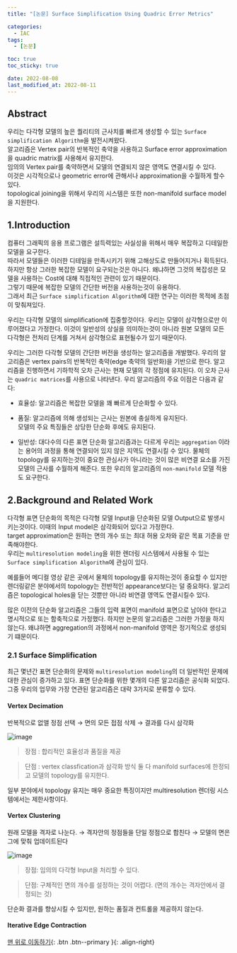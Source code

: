 ```yaml
---
title: "[논문] Surface Simplification Using Quadric Error Metrics"

categories:
  - IAC
tags:
  - [논문]

toc: true
toc_sticky: true

date: 2022-08-08
last_modified_at: 2022-08-11
---
```


## Abstract

우리는 다각형 모델의 높은 퀄리티의 근사치를 빠르게 생성할 수 있는 `Surface simplification Algorithm`을 발전시켜왔다.  
알고리즘은 Vertex pair의 반복적인 축약을 사용하고 Surface error approximation을 quadric matrix를 사용해서 유지한다.  
임의의 Vertex pair를 축약하면서 모델의 연결되지 않은 영역도 연결시킬 수 있다.  
이것은 시각적으로나 geometric error에 관해서나 approximation을 수월하게 할수있다.  
topological joining을 위해서 우리의 시스템은 또한 non-manifold surface model을 지원한다.

## 1.Introduction

컴퓨터 그래픽의 응용 프로그램은 설득력있는 사실성을 위해서 매우 복잡하고 디테일한 모델을 요구한다.  
따라서 모델들은 이러한 디테일을 만족시키기 위해 고해상도로 만들어지거나 획득된다.  
하지만 항상 그러한 복잡한 모델이 요구되는것은 아니다. 왜냐하면 그것의 복잡성은 모델을 사용하는 Cost에 대해 직접적인 관련이 있기 때문이다.  
그렇기 때문에 복잡한 모델의 간단한 버전을 사용하는것이 유용하다.  
그래서 최근 `Surface simplification Algorithm`에 대한 연구는 이러한 목적에 초점이 맞춰져있다.

우리는 다각형 모델의 simplification에 집중할것이다. 우리는 모델이 삼각형으로만 이루어졌다고 가정한다. 이것이 일반성의 상실을 의미하는것이 아니라 원본 모델의 모든 다각형은 전처리 단계를 거쳐서 삼각형으로 표현될수가 있기 때문이다.

우리는 그러한 다각형 모델의 간단한 버전을 생성하는 알고리즘을 개발했다. 우리의 알고리즘은 vertex pairs의 반복적인 축약(edge 축약의 일반화)을 기반으로 한다. 알고리즘을 진행하면서 기하학적 오차 근사는 현재 모델의 각 정점에 유지된다. 이 오차 근사는 `quadric matrices`를 사용으로 나타낸다.
우리 알고리즘의 주요 이점은 다음과 같다:

- 효율성: 알고리즘은 복잡한 모델을 꽤 빠르게 단순화할 수 있다.

- 품질: 알고리즘에 의해 생성되는 근사는 원본에 충실하게 유지된다.  
  모델의 주요 특징들은 상당한 단순화 후에도 유지된다.

- 일반성: 대다수의 다른 표면 단순화 알고리즘과는 다르게 우리는 `aggregation` 이라는 용어의 과정을 통해 연결되어 있지 않은 지역도 연결시킬 수 있다. 물체의 topology를 유지하는것이 중요한 관심사가 아니라는 것이 많은 비연결 요소를 가진 모델의 근사를 수월하게 해준다. 또한 우리의 알고리즘의 `non-manifold` 모델 적용도 요구한다.

## 2.Background and Related Work

다각형 표면 단순화의 목적은 다각형 모델 Input을 단순화된 모델 Output으로 발생시키는것이다. 이때의 Input model은 삼각화되어 있다고 가정한다.  
target approximation은 원하는 면의 개수 또는 최대 허용 오차와 같은 목표 기준을 만족해야한다.  
우리는 `multiresolution modeling`을 위한 렌더링 시스템에서 사용될 수 있는 `Surface simplification Algorithm`에 관심이 있다.

예를들어 메디컬 영상 같은 곳에서 물체의 topology를 유지하는것이 중요할 수 있지만 렌더링같은 분야에서의 topology는 전반적인 appearance보다는 덜 중요하다.
알고리즘은 topological holes을 닫는 것뿐만 아니라 비연결 영역도 연결시킬수 있다.

많은 이전의 단순화 알고리즘은 그들의 입력 표면이 manifold 표면으로 남아야 한다고 명시적으로 또는 함축적으로 가정했다. 하지만 논문의 알고리즘은 그러한 가정을 하지 않는다. 왜냐하면 aggregation의 과정에서 non-manifold 영역은 정기적으로 생성되기 떄문이다.

### 2.1 Surface Simplification

최근 몇년간 표면 단순화의 문제와 `multiresolution modeling`의 더 일반적인 문제에 대한 관심이 증가하고 있다. 표면 단순화를 위한 몇개의 다른 알고리즘은 공식화 되었다. 그중 우리의 업무와 가장 연관된 알고리즘은 대략 3가지로 분류할 수 있다.

#### Vertex Decimation

반복적으로 없앨 정점 선택 &rarr; 면의 모든 접점 삭제 &rarr; 결과를 다시 삼각화

![image](https://user-images.githubusercontent.com/81313733/184119864-52178f18-ad18-476c-a1d8-08afae7dc8a8.png)

> 장점 : 합리적인 효율성과 품질을 제공

> 단점 : vertex classfication과 삼각화 방식 둘 다 manifold surfaces에 한정되고 모델의 topology를 유지한다.

일부 분야에서 topology 유지는 매우 중요한 특징이지만 multiresolution 렌더링 시스템에서는 제한사항이다.

#### Vertex Clustering

원래 모델을 격자로 나눈다. &rarr; 격자안의 정점들을 단일 정점으로 합친다 &rarr; 모델의 면은 그에 맞춰 업데이트된다

![image](https://user-images.githubusercontent.com/81313733/184121486-0bcadcfd-508b-44f4-bc9d-4ee2ac926cd6.png)

> 장점: 임의의 다각형 Input을 처리할 수 있다.

> 단점: 구체적인 면의 개수를 설정하는 것이 어렵다. (면의 개수는 격자안에서 결정되는 것)

단순화 결과를 향상시킬 수 있지만, 원하는 품질과 컨트롤을 제공하지 않는다.

#### Iterative Edge Contraction

[맨 위로 이동하기](#){: .btn .btn--primary }{: .align-right}
